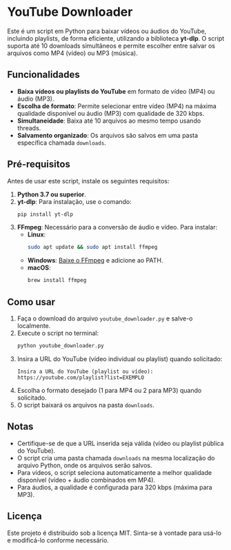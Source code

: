 # YouTube Downloader

Este é um script em Python para baixar vídeos ou áudios do YouTube, incluindo playlists, de forma eficiente, utilizando a biblioteca **yt-dlp**. O script suporta até 10 downloads simultâneos e permite escolher entre salvar os arquivos como MP4 (vídeo) ou MP3 (música).

## Funcionalidades
- **Baixa vídeos ou playlists do YouTube** em formato de vídeo (MP4) ou áudio (MP3).
- **Escolha de formato**: Permite selecionar entre vídeo (MP4) na máxima qualidade disponível ou áudio (MP3) com qualidade de 320 kbps.
- **Simultaneidade**: Baixa até 10 arquivos ao mesmo tempo usando threads.
- **Salvamento organizado**: Os arquivos são salvos em uma pasta específica chamada `downloads`.

## Pré-requisitos
Antes de usar este script, instale os seguintes requisitos:

1. **Python 3.7 ou superior**.
2. **yt-dlp**: Para instalação, use o comando:
   ```bash
   pip install yt-dlp
   ```
3. **FFmpeg**: Necessário para a conversão de áudio e vídeo. Para instalar:
   - **Linux**: 
     ```bash
     sudo apt update && sudo apt install ffmpeg
     ```
   - **Windows**: [Baixe o FFmpeg](https://ffmpeg.org/download.html) e adicione ao PATH.
   - **macOS**: 
     ```bash
     brew install ffmpeg
     ```

## Como usar
1. Faça o download do arquivo `youtube_downloader.py` e salve-o localmente.
2. Execute o script no terminal:
   ```bash
   python youtube_downloader.py
   ```
3. Insira a URL do YouTube (vídeo individual ou playlist) quando solicitado:
   ```
   Insira a URL do YouTube (playlist ou vídeo): https://youtube.com/playlist?list=EXEMPLO
   ```
4. Escolha o formato desejado (1 para MP4 ou 2 para MP3) quando solicitado.
5. O script baixará os arquivos na pasta `downloads`.

## Notas
- Certifique-se de que a URL inserida seja válida (vídeo ou playlist pública do YouTube).
- O script cria uma pasta chamada `downloads` na mesma localização do arquivo Python, onde os arquivos serão salvos.
- Para vídeos, o script seleciona automaticamente a melhor qualidade disponível (vídeo + áudio combinados em MP4).
- Para áudios, a qualidade é configurada para 320 kbps (máxima para MP3).

## Licença
Este projeto é distribuído sob a licença MIT. Sinta-se à vontade para usá-lo e modificá-lo conforme necessário.